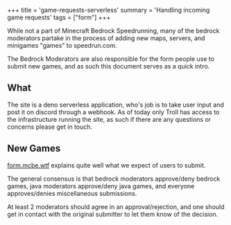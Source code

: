 +++
title = 'game-requests-serverless'
summary = 'Handling incoming game requests'
tags = ["form"]
+++

While not a part of Minecraft Bedrock Speedrunning, many of the bedrock
moderators partake in the process of adding new maps, servers, and
minigames "games" to speedrun.com.

The Bedrock Moderators are also responsible for the form people use to
submit new games, and as such this document serves as a quick intro.

What
----
The site is a deno serverless application, who's job is to take user
input and post it on discord through a webhook. As of today only Troll
has access to the infrastructure running the site, as such if there are
any questions or concerns please get in touch.

New Games
---------
[form.mcbe.wtf](https://form.mcbe.wtf/) explains quite well what we
expect of users to submit.

The general consensus is that bedrock moderators approve/deny bedrock
games, java moderators approve/deny java games, and everyone
approves/denies miscellaneous submissions.

At least 2 moderators should agree in an approval/rejection, and one
should get in contact with the original submitter to let them know of
the decision.

